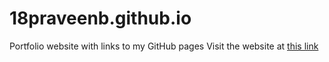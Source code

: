 # 18praveenb.github.io
Portfolio website with links to my GitHub pages
Visit the website at [this link](https://18praveenb.github.io)
